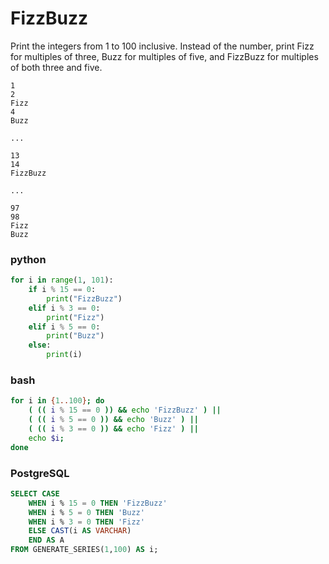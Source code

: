 # FizzBuzz
Print the integers from 1 to 100 inclusive. Instead of the number, print Fizz for multiples of three, Buzz for multiples of five, and FizzBuzz for multiples of both three and five.

```
1
2
Fizz
4
Buzz

...

13
14
FizzBuzz

...

97
98
Fizz
Buzz
```


### python
```python
for i in range(1, 101):
    if i % 15 == 0:
        print("FizzBuzz")
    elif i % 3 == 0:
        print("Fizz")
    elif i % 5 == 0:
        print("Buzz")
    else:
        print(i)
```

### bash
```bash
for i in {1..100}; do
	( (( i % 15 == 0 )) && echo 'FizzBuzz' ) ||
	( (( i % 5 == 0 )) && echo 'Buzz' ) ||
	( (( i % 3 == 0 )) && echo 'Fizz' ) ||
	echo $i;
done
```

### PostgreSQL
```sql
SELECT CASE
	WHEN i % 15 = 0 THEN 'FizzBuzz'
	WHEN i % 5 = 0 THEN 'Buzz'
	WHEN i % 3 = 0 THEN 'Fizz'
	ELSE CAST(i AS VARCHAR)
	END AS A
FROM GENERATE_SERIES(1,100) AS i;
```
